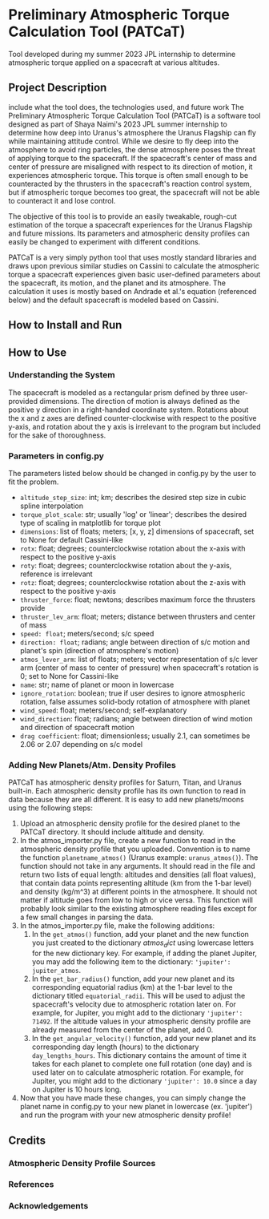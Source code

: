 # Preliminary Atmospheric Torque Calculation Tool (PATCaT)
Tool developed during my summer 2023 JPL internship to determine atmospheric torque applied on a spacecraft at various altitudes.


## Project Description
include what the tool does, the technologies used, and future work
The Preliminary Atmospheric Torque Calculation Tool (PATCaT) is a software tool designed as part of Shaya Naimi's 2023 JPL summer internship to determine how deep into Uranus's atmosphere the Uranus Flagship can fly while maintaining attitude control. While we desire to fly deep into the atmosphere to avoid ring particles, the dense atmosphere poses the threat of applying torque to the spacecraft. If the spacecraft's center of mass and center of pressure are misaligned with respect to its direction of motion, it experiences atmospheric torque. This torque is often small enough to be counteracted by the thrusters in the spacecraft's reaction control system, but if atmospheric torque becomes too great, the spacecraft will not be able to counteract it and lose control.

The objective of this tool is to provide an easily tweakable, rough-cut estimation of the torque a spacecraft experiences for the Uranus Flagship and future missions. Its parameters and atmospheric density profiles can easily be changed to experiment with different conditions. 

PATCaT is a very simply python tool that uses mostly standard libraries and draws upon previous similar studies on Cassini to calculate the atmospheric torque a spacecraft experiences given basic user-defined parameters about the spacecraft, its motion, and the planet and its atmosphere. The calculation it uses is mostly based on Andrade et al.'s equation (referenced below) and the default spacecraft is modeled based on Cassini. 

## How to Install and Run

## How to Use 
### Understanding the System
   The spacecraft is modeled as a rectangular prism defined by three user-provided dimensions. The direction of motion is always defined as the positive y direction in a right-handed coordinate system. Rotations about the x and z axes are defined counter-clockwise with respect to the positive y-axis, and rotation about the y axis is irrelevant to the program but included for the sake of thoroughness. 
### Parameters in config.py
   The parameters listed below should be changed in config.py by the user to fit the problem.
   * `altitude_step_size`: int; km; describes the desired step size in cubic spline interpolation
   * `torque_plot_scale`: str; usually 'log' or 'linear'; describes the desired type of scaling in matplotlib for torque plot
   * `dimensions`: list of floats; meters; [x, y, z] dimensions of spacecraft, set to None for default Cassini-like
   * `rotx`: float; degrees; counterclockwise rotation about the x-axis with respect to the positive y-axis
   * `roty`: float; degrees; counterclockwise rotation about the y-axis, reference is irrelevant
   * `rotz`: float; degrees; counterclockwise rotation about the z-axis with respect to the positive y-axis
   * `thruster_force`: float; newtons; describes maximum force the thrusters provide
   * `thruster_lev_arm`: float; meters; distance between thrusters and center of mass
   * `speed: float`; meters/second; s/c speed
   * `direction: float`; radians; angle between direction of s/c motion and planet's spin (direction of atmosphere's motion)
   * `atmos_lever_arm`: list of floats; meters; vector representation of s/c lever arm (center of mass to center of pressure) when spacecraft's rotation is 0; set to None for Cassini-like
   * `name`: str; name of planet or moon in lowercase
   * `ignore_rotation`: boolean; true if user desires to ignore atmospheric rotation, false assumes solid-body rotation of atmosphere with planet
   * `wind_speed`: float; meters/second; self-explanatory 
   * `wind_direction`: float; radians; angle between direction of wind motion and direction of spacecraft motion
   * `drag coefficient`: float; dimensionless; usually 2.1, can sometimes be 2.06 or 2.07 depending on s/c model
### Adding New Planets/Atm. Density Profiles
PATCaT has atmospheric density profiles for Saturn, Titan, and Uranus built-in. Each atmospheric density profile has its own function to read in data because they are all different. It is easy to add new planets/moons using the following steps:
1. Upload an atmospheric density profile for the desired planet to the PATCaT directory. It should include altitude and density.
2. In the atmos_importer.py file, create a new function to read in the atmospheric density profile that you uploaded. Convention is to name the function `planetname_atmos()` (Uranus example: `uranus_atmos()`). The function should not take in any arguments. It should read in the file and return two lists of equal length: altitudes and densities (all float values), that contain data points representing altitude (km from the 1-bar level) and density (kg/m^3) at different points in the atmosphere. It should not matter if altitude goes from low to high or vice versa. This function will probably look similar to the existing atmosphere reading files except for a few small changes in parsing the data.
3. In the atmos_importer.py file, make the following additions:
    1. In the `get_atmos()` function, add your planet and the new function you just created to the dictionary $atmos_dict$ using lowercase letters for the new dictionary key. For example, if adding the planet Jupiter, you may add the following item to the dictionary: `'jupiter': jupiter_atmos`. 
    2. In the `get_bar_radius()` function, add your new planet and its corresponding equatorial radius (km) at the 1-bar level to the dictionary titled `equatorial_radii`. This will be used to adjust the spacecraft's velocity due to atmospheric rotation later on. For example, for Jupiter, you might add to the dictionary `'jupiter': 71492`. If the altitude values in your atmospheric density profile are already measured from the center of the planet, add 0.
    3. In the `get_angular_velocity()` function, add your new planet and its corresponding day length (hours) to the dictionary `day_lengths_hours`. This dictionary contains the amount of time it takes for each planet to complete one full rotation (one day) and is used later on to calculate atmospheric rotation. For example, for Jupiter, you might add to the dictionary `'jupiter': 10.0` since a day on Jupiter is 10 hours long.
4. Now that you have made these changes, you can simply change the planet name in config.py to your new planet in lowercase (ex. 'jupiter') and run the program with your new atmospheric density profile! 


## Credits
### Atmospheric Density Profile Sources
### References
### Acknowledgements

